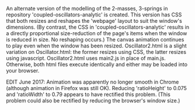 An alternate version of the modelling of the 2-masses, 3-springs in repository 'coupled-oscillators-analytic' is created.  This version has CSS that both resizes and reshapes the 'webpage' layout to suit the window's dimensions.  (By contrast, the CSS in 'coupled-oscillators-analytic' results in a directly proportional size-reduction of the page's items when the window is reduced in size.  No reshaping occurs.)  The canvas animation continues to play even when the window has been resized.  Oscillator2.html is a slight variation on Oscillator.html:  the former resizes using CSS, the latter resizes using javascript.  Oscillator2.html uses main2.js in place of main.js.  Otherwise, both html files execute identically and either may be loaded into your browser.

EDIT June 2017: Animation was apparently no longer smooth in Chrome (although animation in Firefox was still OK).   Reducing 'ratioHeight' to 0.075 and 'ratioWidth' to 0.79 appears to have rectified this problem.   (This problem could also be rectified by reducing the browser's window size.)
